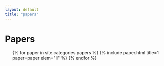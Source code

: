 ```yaml
---
layout: default
title: "papers"
---
```


# Papers

<ul class="papers">
{% for paper in site.categories.papers %}
  {% include paper.html title=1 paper=paper elem="li" %}
{% endfor %}
</ul>
